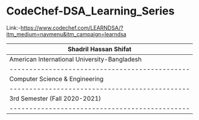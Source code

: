 # CodeChef-DSA_Learning_Series
Link:-https://www.codechef.com/LEARNDSA/?itm_medium=navmenu&itm_campaign=learndsa

| Shadril Hassan Shifat                        |
|----------------------------------------------|
| American International University-Bangladesh |
|----------------------------------------------|
| Computer Science & Engineering               |
|----------------------------------------------|
| 3rd Semester (Fall 2020-2021)                |
|----------------------------------------------|
